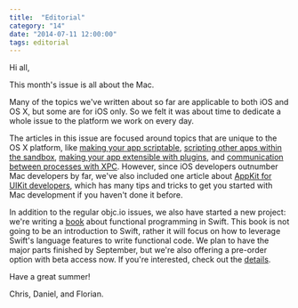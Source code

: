 ```yaml
---
title:  "Editorial"
category: "14"
date: "2014-07-11 12:00:00"
tags: editorial
---
```


Hi all,

This month's issue is all about the Mac. 

Many of the topics we've written about so far are applicable to both iOS and OS X, but some are for iOS only. So we felt it was about time to dedicate a whole issue to the platform we work on every day.

The articles in this issue are focused around topics that are unique to the OS X platform, like [making your app scriptable](/issues/14-mac/scripting-data/), [scripting other apps within the sandbox](/issues/14-mac/sandbox-scripting/), [making your app extensible with plugins](/issues/14-mac/plugins/), and [communication between processes with XPC](/issues/14-mac/xpc/). However, since iOS developers outnumber Mac developers by far, we've also included one article about [AppKit for UIKit developers](/issues/14-mac/appkit-for-uikit-developers/), which has many tips and tricks to get you started with Mac development if you haven't done it before.

In addition to the regular objc.io issues, we also have started a new project: we're writing a [book](/books) about functional programming in Swift. This book is not going to be an introduction to Swift, rather it will focus on how to leverage Swift's language features to write functional code. We plan to have the major parts finished by September, but we're also offering a pre-order option with beta access now. If you're interested, check out the [details](/books).

Have a great summer!

Chris, Daniel, and Florian.
